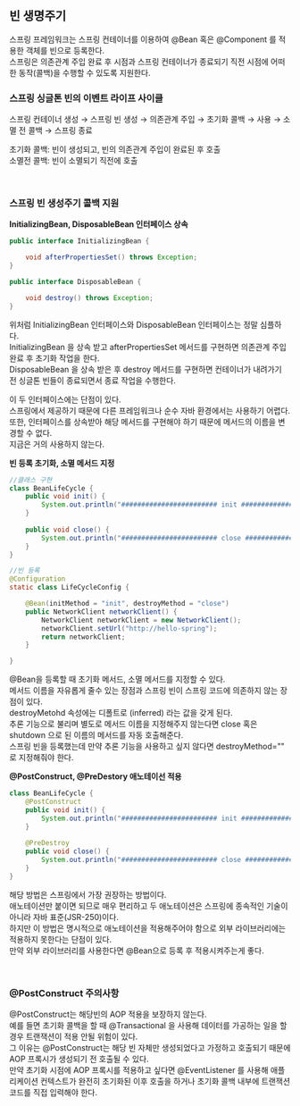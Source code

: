 ## 빈 생명주기
스프링 프레임워크는 스프링 컨테이너를 이용하여 @Bean 혹은 @Component 를 적용한 객체를 빈으로 등록한다.  
스프링은 의존관계 주입 완료 후 시점과 스프링 컨테이너가 종료되기 직전 시점에 어떠한 동작(콜백)을 수행할 수 있도록 지원한다.  

### 스프링 싱글톤 빈의 이벤트 라이프 사이클
스프링 컨테이너 생성   →   스프링 빈 생성  →  의존관계 주입  →   초기화 콜백  →  사용  →  소멸 전 콜백  →   스프링 종료  

초기화 콜백: 빈이 생성되고, 빈의 의존관계 주입이 완료된 후 호출  
소멸전 콜백: 빈이 소멸되기 직전에 호출  

<br>

### 스프링 빈 생성주기 콜백 지원
**InitializingBean, DisposableBean 인터페이스 상속**  
```java
public interface InitializingBean {

	void afterPropertiesSet() throws Exception;
}

public interface DisposableBean {

	void destroy() throws Exception;
}
```
위처럼 InitializingBean 인터페이스와 DisposableBean 인터페이스는 정말 심플하다.  
InitializingBean 을 상속 받고 afterPropertiesSet 메서드를 구현하면 의존관계 주입 완료 후 초기화 작업을 한다.  
DisposableBean 을 상속 받은 후 destroy 메서드를 구현하면 컨테이너가 내려가기 전 싱글톤 빈들이 종료되면서 종료 작업을 수행한다.  

이 두 인터페이스에는 단점이 있다.  
스프링에서 제공하기 때문에 다른 프레임워크나 순수 자바 환경에서는 사용하기 어렵다.  
또한, 인터페이스를 상속받아 해당 메서드를 구현해야 하기 때문에 메서드의 이름을 변경할 수 없다.  
지금은 거의 사용하지 않는다.  

**빈 등록 초기화, 소멸 메서드 지정**
```java
//클래스 구현
class BeanLifeCycle {
    public void init() {
        System.out.println("######################## init ########################");
    }
    
    public void close() {
        System.out.println("######################## close ########################");
    }
}

//빈 등록
@Configuration
static class LifeCycleConfig {

	@Bean(initMethod = "init", destroyMethod = "close")
	public NetworkClient networkClient() {
		NetworkClient networkClient = new NetworkClient();
		networkClient.setUrl("http://hello-spring");
		return networkClient;
	}

}
```
 @Bean을 등록할 때 초기화 메서드, 소멸 메서드를 지정할 수 있다.  
 메서드 이름을 자유롭게 줄수 있는 장점과 스프링 빈이 스프링 코드에 의존하지 않는 장점이 있다.  
 destroyMetohd 속성에는 디폴트로 (inferred) 라는 값을 갖게 된다.  
 추론 기능으로 불리며 별도로 메서드 이름을 지정해주지 않는다면 close 혹은 shutdown 으로 된 이름의 메서드를 자동 호출해준다.  
 스프링 빈을 등록했는데 만약 추론 기능을 사용하고 싶지 않다면 destroyMethod="" 로 지정해줘야 한다.  

 
**@PostConstruct, @PreDestory 애노테이선 적용**
```java
class BeanLifeCycle {
    @PostConstruct
    public void init() {
        System.out.println("######################## init ########################");
    }
    
    @PreDestroy
    public void close() {
        System.out.println("######################## close ########################");
    }
}
```
해당 방법은 스프링에서 가장 권장하는 방법이다.  
애노테이션만 붙이면 되므로 매우 편리하고 두 애노테이션은 스프링에 종속적인 기술이 아니라 자바 표준(JSR-250)이다.  
하지만 이 방법은 명시적으로 애노테이션을 적용해주어야 함으로 외부 라이브러리에는 적용하지 못한다는 단점이 있다.  
만약 외부 라이브러리를 사용한다면 @Bean으로 등록 후 적용시켜주는게 좋다.  

<br>

### @PostConstruct 주의사항
@PostConstruct는 해당빈의 AOP 적용을 보장하지 않는다.  
예를 들면 초기화 콜백을 할 때 @Transactional 을 사용해 데이터를 가공하는 일을 할 경우 트랜잭션이 적용 안될 위험이 있다.  
그 이유는 @PostConstruct는 해당 빈 자체만 생성되었다고 가정하고 호출되기 때문에 AOP 프록시가 생성되기 전 호출될 수 있다.  
만약 초기화 시점에 AOP 프록시를 적용하고 싶다면 @EventListener 를 사용해 애플리케이션 컨텍스트가 완전히 초기화된 이후 호출을 하거나 초기화 콜백 내부에 트랜잭션 코드를 직접 입력해야 한다.











